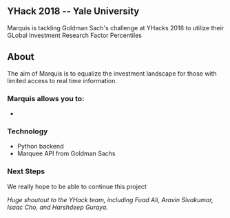 ## YHack 2018 -- Yale University 

Marquis is tackling Goldman Sach's challenge at YHacks 2018 to utilize their GLobal Investment Research Factor Percentiles

## About
The aim of Marquis is to equalize the investment landscape for those with limited access to real time information.

### Marquis allows you to:
* 

### Technology
* Python backend
* Marquee API from Goldman Sachs

### Next Steps

We really hope to be able to continue this project 

*Huge shoutout to the YHack team, including Fuad Ali, Aravin Sivakumar, Isaac Cho, and Harshdeep Guraya.*

